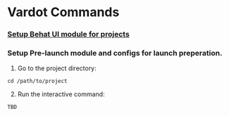 # Vardot Commands

### [Setup Behat UI module for projects](/README.md)


### Setup Pre-launch module and configs for launch preperation.
1. Go to the project directory:
```
cd /path/to/project
```
2. Run the interactive command: 
```
TBD
```
